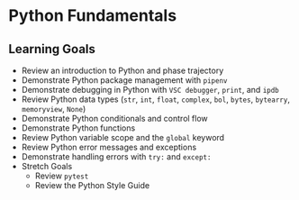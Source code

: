 # Python Fundamentals

## Learning Goals

- Review an introduction to Python and phase trajectory 
- Demonstrate Python package management with `pipenv`
- Demonstrate debugging in Python with `VSC debugger`, `print`, and `ipdb`
- Review Python data types (`str`, `int`, `float`, `complex`, `bol`, `bytes`, `bytearry`, `memoryview`, `None`)
- Demonstrate Python conditionals and control flow
- Demonstrate Python functions
- Review Python variable scope and the `global` keyword
- Review Python error messages and exceptions 
- Demonstrate handling errors with `try:` and `except:`
- Stretch Goals
    - Review `pytest`
    - Review the Python Style Guide